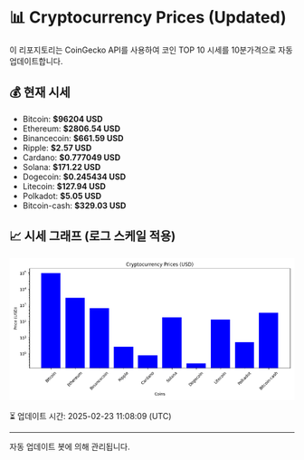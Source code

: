 
# 📊 Cryptocurrency Prices (Updated)

이 리포지토리는 CoinGecko API를 사용하여 코인 TOP 10 시세를 10분가격으로 자동 업데이트합니다.

## 💰 현재 시세
- Bitcoin: **$96204 USD**
- Ethereum: **$2806.54 USD**
- Binancecoin: **$661.59 USD**
- Ripple: **$2.57 USD**
- Cardano: **$0.777049 USD**
- Solana: **$171.22 USD**
- Dogecoin: **$0.245434 USD**
- Litecoin: **$127.94 USD**
- Polkadot: **$5.05 USD**
- Bitcoin-cash: **$329.03 USD**

## 📈 시세 그래프 (로그 스케일 적용)
![Crypto Prices](crypto_prices.png)

⏳ 업데이트 시간: 2025-02-23 11:08:09 (UTC)

---
자동 업데이트 봇에 의해 관리됩니다.
